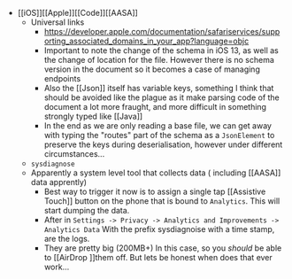 - [[iOS]][[Apple]][[Code]][[AASA]]
    - Universal links
        - https://developer.apple.com/documentation/safariservices/supporting_associated_domains_in_your_app?language=objc
        - Important to note the change of the schema in iOS 13, as well as the change of location for the file. However there is no schema version in the document so it becomes a case of managing endpoints
        - Also the [[Json]] itself has variable keys, something I think that should be avoided like the plague as it make parsing code of the document a lot more fraught, and more difficult in something strongly typed like [[Java]]
        - In the end as we are only reading a base file, we can get away with typing the "routes" part of the schema as a `JsonElement` to preserve the keys during deserialisation, however under different circumstances...
    - `sysdiagnose`
    - Apparently a system level tool that collects data ( including [[AASA]] data apprently)
        - Best way to trigger it now is to assign a single tap [[Assistive Touch]] button on the phone that is bound to `Analytics`. This will start dumping the data.
        - After in `Settings -> Privacy -> Analytics and Improvements -> Analytics Data` With the prefix sysdiagnoise with a time stamp, are the logs.
        - They are pretty big (200MB+) In this case, so you *should* be able to [[AirDrop ]]them off. But lets be honest when does that ever work...
